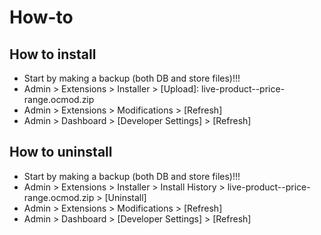 # How-to

## How to install
* Start by making a backup (both DB and store files)!!!
* Admin > Extensions > Installer > [Upload]: live-product--price-range.ocmod.zip
* Admin > Extensions > Modifications > [Refresh]
* Admin > Dashboard > [Developer Settings] > [Refresh]

## How to uninstall
* Start by making a backup (both DB and store files)!!!
* Admin > Extensions > Installer > Install History > live-product--price-range.ocmod.zip > [Uninstall]
* Admin > Extensions > Modifications > [Refresh]
* Admin > Dashboard > [Developer Settings] > [Refresh]
